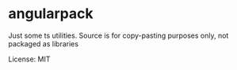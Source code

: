 # angularpack

Just some ts utilities. Source is for copy-pasting purposes only, not packaged as libraries


License: MIT



